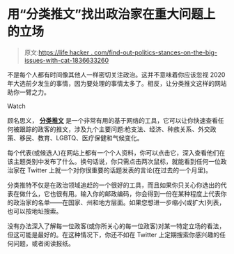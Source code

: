 # 用“分类推文”找出政治家在重大问题上的立场

> 原文:[https://life hacker . com/find-out-politics-stances-on-the-big-issues-with-cat-1836633260](https://lifehacker.com/find-out-politicians-stances-on-the-big-issues-with-cat-1836633260)

不是每个人都有时间像其他人一样密切关注政治。这并不意味着你应该忽视 2020 年大选前夕发生的事情，因为要处理的事情太多了。相反，让分类推文这样的网站助你一臂之力。

Watch

顾名思义， [**分类推文**](https://www.categorizedtweets.com/) 是一个非常有用的基于网络的工具，它可以让你快速查看任何被跟踪的政客的推文，涉及九个主要问题:枪支法、经济、种族关系、外交政策、移民、教育、LGBTQ、医疗保健和气候变化。

每个代表(或候选人)在网站上都有一个个人资料，你可以点击它，深入查看他们在该主题类别中发布了什么。换句话说，你只需点击两次鼠标，就能看到任何一位政治家在 Twitter 上就一个对你很重要的话题发表的言论(在过去的一个月里)。

分类推特不仅是在政治领域追赶的一个很好的工具，而且如果你只关心你选出的代表在做什么，它也很有用。输入你的邮政编码，你会得到一份在某种程度上代表你的政治家的名单——在国家、州和地方层面。如果您想进一步缩小(或扩大)列表，也可以按地址搜索。

没有办法深入了解每一位政客(或你所关心的每一位政客)对某一特定立场的看法，但这可能是最好的。在这种情况下，你还不如在 Twitter 上定期搜索你感兴趣的任何问题，或者阅读报纸。